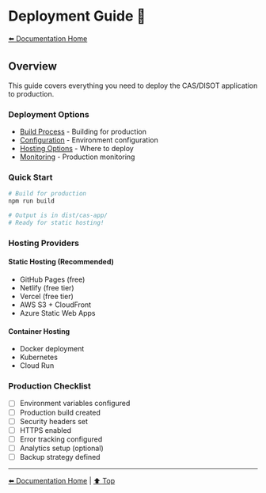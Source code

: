# Deployment Guide 🚀

[⬅️ Documentation Home](../)

## Overview

This guide covers everything you need to deploy the CAS/DISOT application to production.

### Deployment Options

- [Build Process](./build-process.md) - Building for production
- [Configuration](./configuration.md) - Environment configuration
- [Hosting Options](./hosting/) - Where to deploy
- [Monitoring](./monitoring.md) - Production monitoring

### Quick Start

```bash
# Build for production
npm run build

# Output is in dist/cas-app/
# Ready for static hosting!
```

### Hosting Providers

#### Static Hosting (Recommended)
- GitHub Pages (free)
- Netlify (free tier)
- Vercel (free tier)
- AWS S3 + CloudFront
- Azure Static Web Apps

#### Container Hosting
- Docker deployment
- Kubernetes
- Cloud Run

### Production Checklist

- [ ] Environment variables configured
- [ ] Production build created
- [ ] Security headers set
- [ ] HTTPS enabled
- [ ] Error tracking configured
- [ ] Analytics setup (optional)
- [ ] Backup strategy defined

---

[⬅️ Documentation Home](../) | [⬆️ Top](#deployment-guide)